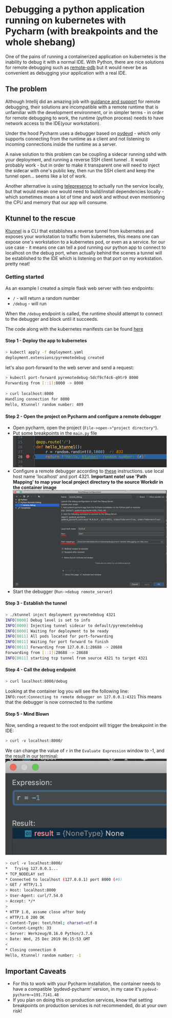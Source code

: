 # Debugging a python application running on  kubernetes with Pycharm (with breakpoints and the whole shebang)
One of the pains of running a containerized application on kubernetes is the inability to debug it with a normal IDE. 
With Python, there are nice solutions for remote debugging such as [remote-pdb](https://pypi.org/project/remote-pdb/) but it would never be as convenient as debugging your application with a real IDE.

## The problem
Although Intellij did an amazing job with [guidance and support](https://www.jetbrains.com/help/pycharm/remote-debugging-with-product.html) for remote debugging, their solutions are incompatible with a remote runtime that is unfamiliar with the development environment, 
or in simpler terms - in order for remote debugging to work, the runtime (python process) needs to have network access to the IDE(your workstation).

Under the hood Pycharm uses a debugger based on [pydevd](https://www.pydev.org/manual_adv_remote_debugger.html) - which only supports connecting from the runtime as a client and not listening to incoming connections inside the runtime as a server.

A naive solution to this problem can be coupling a sidecar running sshd with your deployment, and running a reverse SSH client tunnel . 
It would probably work - but in order to make it transparent one will need to inject the sidecar with one's public key, then run the SSH client and keep the tunnel open... seems like a lot of work.

Another alternative is using [telepresence](telepresence.io) to actually run the service locally, but that would mean one would need to build/install dependencies locally - which sometimes mean a lot of time and work and without even mentioning the CPU and memory that our app will consume.  

## Ktunnel to the rescue
[Ktunnel](github.com/omrikiei/ktunnel) is a CLI that establishes a reverse tunnel from kubernetes and exposes your workstation to traffic from kubernetes, this means one can expose one's workstation to a kubernetes pod, 
or even as a service. for our use case - it means one can tell a pod running our python app to connect to localhost on the debug port, 
when actually behind the scenes a tunnel will be established to the IDE which is listening on that port on my workstation. pretty neat!

### Getting started
As an example I created a simple flask web server with two endpoints:
  - `/` - will return a random number
  - `/debug` - will run 

When the `/debug` endpoint is called, the runtime should attempt to connect to the debugger and block until it succeeds.

The code along with the kubernetes manifests can be found [here](https://github.com/omrikiei/ktunnel/tree/master/examples/pycharm-remote-debugging-on-k8s)

#### Step 1 - Deploy the app to kubernetes
```bash
> kubectl apply -f deployment.yaml
deployment.extensions/pyremotedebug created
```

let's also port-forward to the web server and send a request:
 ```bash
 > kubectl port-forward pyremotedebug-5dcf9cf4c6-q9tr9 8000
 Forwarding from [::1]:8000 -> 8000
 
 > curl localhost:8000
Handling connection for 8000
Hello, Ktunnel! random number: 409
 ```

#### Step 2 - Open the project on Pycharm and configure a remote debugger
- Open pycharm, open the project (`File->open->"project directory"`).
- Put some breakpoints in the `main.py` file
![Set a breakpoint](breakpoint.png)
- Configure a remote debugger according to [these](https://www.jetbrains.com/help/pycharm/remote-debugging-with-product.html#remote-debug-config) instructions. use local host name 'localhost' and port 4321. __Important note! use 'Path Mapping' to map your local project directory to the source Workdir in the container image__ 
![Debugger config example](./dbg_config.png)
- Start the debugger (`Run->debug remote_server`) 

#### Step 3 - Establish the tunnel
```bash
> ./ktunnel inject deployment pyremotedebug 4321
INFO[0000] Debug level is set to info
INFO[0000] Injecting tunnel sidecar to default/pyremotedebug
INFO[0000] Waiting for deployment to be ready
INFO[0011] All pods located for port-forwarding
INFO[0011] Waiting for port forward to finish
INFO[0011] Forwarding from 127.0.0.1:28688 -> 28688
Forwarding from [::1]:28688 -> 28688
INFO[0011] starting tcp tunnel from source 4321 to target 4321
```

#### Step 4 - Call the debug endpoint
```bash
> curl localhost:8000/debug
```
Looking at the container log you will see the following line:
`INFO:root:Connecting to remote debugger on 127.0.0.1:4321`
This means that the debugger is now connected to the runtime

#### Step 5 - Mind Blown
Now, sending a request to the root endpoint will trigger the breakpoint in the IDE:
```bash
> curl -v localhost:8000/
```
We can change the value of `r` in the `Evaluate Expression` window to -1, and the result in our terminal:
![Change var](set_r.png)
```bash
> curl -v localhost:8000/
*   Trying 127.0.0.1...
* TCP_NODELAY set
* Connected to localhost (127.0.0.1) port 8000 (#0)
> GET / HTTP/1.1
> Host: localhost:8000
> User-Agent: curl/7.54.0
> Accept: */*
>
* HTTP 1.0, assume close after body
< HTTP/1.0 200 OK
< Content-Type: text/html; charset=utf-8
< Content-Length: 33
< Server: Werkzeug/0.16.0 Python/3.7.6
< Date: Wed, 25 Dec 2019 06:15:53 GMT
<
* Closing connection 0
Hello, Ktunnel! random number: -1
```

## Important Caveats
- For this to work with your Pycharm installation, the container needs to have a compatible 'pydevd-pycharm' version, in my case it's `pydevd-pycharm~=191.7141.48`
- If you plan on doing this on production services, know that setting breakpoints on production services is not recommended, do at your own risk!
